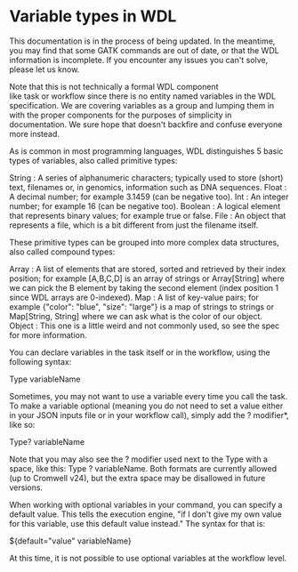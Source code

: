# Variable types in WDL
This documentation is in the process of being updated. In the meantime, you may find that some GATK commands are out of date, or that the WDL information is incomplete. If you encounter any issues you can't solve, please let us know.

Note that this is not technically a formal WDL component like task or workflow since there is no entity named variables in the WDL specification. We are covering variables as a group and lumping them in with the proper components for the purposes of simplicity in documentation. We sure hope that doesn't backfire and confuse everyone more instead.

As is common in most programming languages, WDL distinguishes 5 basic types of variables, also called primitive types:

String : A series of alphanumeric characters; typically used to store (short) text, filenames or, in genomics, information such as DNA sequences.
Float : A decimal number; for example 3.1459 (can be negative too).
Int : An integer number; for example 16 (can be negative too).
Boolean : A logical element that represents binary values; for example true or false.
File : An object that represents a file, which is a bit different from just the filename itself.

These primitive types can be grouped into more complex data structures, also called compound types:

Array : A list of elements that are stored, sorted and retrieved by their index position; for example [A,B,C,D] is an array of strings or Array[String] where we can pick the B element by taking the second element (index position 1 since WDL arrays are 0-indexed).
Map : A list of key-value pairs; for example {"color": "blue", "size": "large"} is a map of strings to strings or Map[String, String] where we can ask what is the color of our object.
Object : This one is a little weird and not commonly used, so see the spec for more information.

You can declare variables in the task itself or in the workflow, using the following syntax:

Type variableName

Sometimes, you may not want to use a variable every time you call the task. To make a variable optional (meaning you do not need to set a value either in your JSON inputs file or in your workflow call), simply add the ? modifier*, like so:

Type? variableName

Note that you may also see the ? modifier used next to the Type with a space, like this: Type ? variableName. Both formats are currently allowed (up to Cromwell v24), but the extra space may be disallowed in future versions.

When working with optional variables in your command, you can specify a default value. This tells the execution engine, "if I don't give my own value for this variable, use this default value instead." The syntax for that is:

${default="value" variableName}

At this time, it is not possible to use optional variables at the workflow level.
